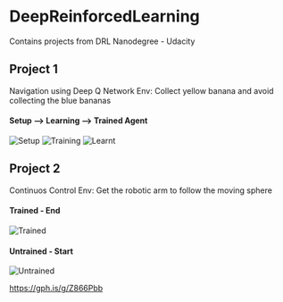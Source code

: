# DeepReinforcedLearning
Contains projects from DRL Nanodegree - Udacity

## Project 1
Navigation using Deep Q Network
Env: Collect yellow banana and avoid collecting the blue bananas
#### Setup --> Learning --> Trained Agent
[setup_gif]: https://media.giphy.com/media/l4A4Sd3hJpQVYqQxD1/giphy.gif "Setup"
[training_gif]: https://media.giphy.com/media/XeLZWu5XCDvdrIzy3f/giphy.gif "Training"
[learnt_gif]: https://media.giphy.com/media/RitEEBDSVfgdOJH7XJ/giphy.gif "Learnt"
![Setup][setup_gif]
![Training][training_gif]
![Learnt][learnt_gif]

## Project 2
Continuos Control
Env: Get the robotic arm to follow the moving sphere
#### Trained - End
[trained_gif]: https://media.giphy.com/media/CDh594KmpQ6CUFO6K8/giphy.gif "Trained" 
![Trained][trained_gif]

#### Untrained - Start 
[untrained_gif]: https://media.giphy.com/media/tbFxBIwRUp3GlXGkZr/giphy.gif "Untrained"
![Untrained][untrained_gif]

https://gph.is/g/Z866Pbb
